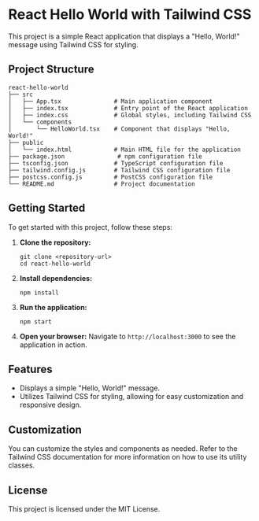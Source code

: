 # React Hello World with Tailwind CSS

This project is a simple React application that displays a "Hello, World!" message using Tailwind CSS for styling.

## Project Structure

```
react-hello-world
├── src
│   ├── App.tsx               # Main application component
│   ├── index.tsx             # Entry point of the React application
│   ├── index.css             # Global styles, including Tailwind CSS
│   └── components
│       └── HelloWorld.tsx    # Component that displays "Hello, World!"
├── public
│   └── index.html            # Main HTML file for the application
├── package.json               # npm configuration file
├── tsconfig.json             # TypeScript configuration file
├── tailwind.config.js        # Tailwind CSS configuration file
├── postcss.config.js         # PostCSS configuration file
└── README.md                 # Project documentation
```

## Getting Started

To get started with this project, follow these steps:

1. **Clone the repository:**
   ```
   git clone <repository-url>
   cd react-hello-world
   ```

2. **Install dependencies:**
   ```
   npm install
   ```

3. **Run the application:**
   ```
   npm start
   ```

4. **Open your browser:**
   Navigate to `http://localhost:3000` to see the application in action.

## Features

- Displays a simple "Hello, World!" message.
- Utilizes Tailwind CSS for styling, allowing for easy customization and responsive design.

## Customization

You can customize the styles and components as needed. Refer to the Tailwind CSS documentation for more information on how to use its utility classes.

## License

This project is licensed under the MIT License.